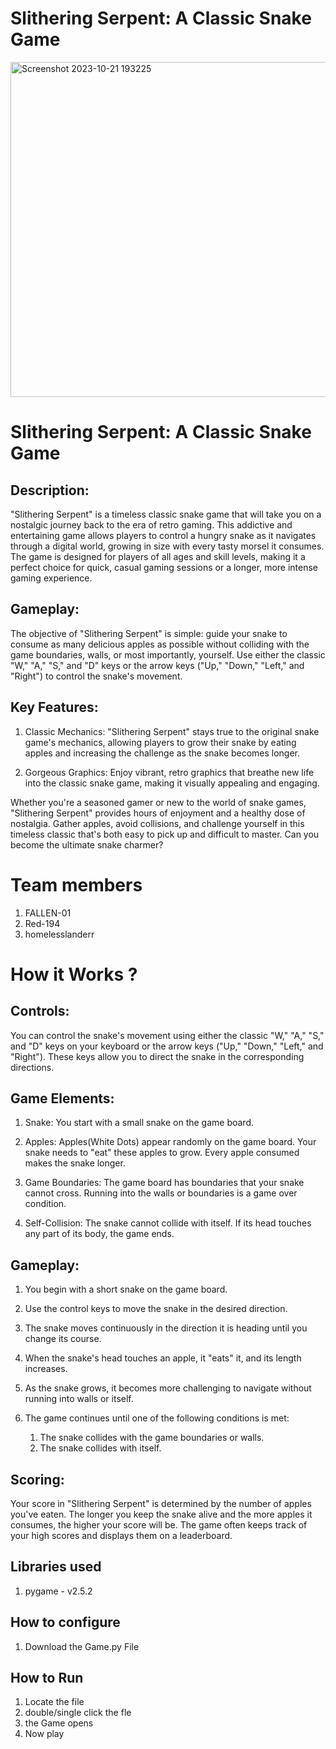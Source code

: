 # Slithering Serpent: A Classic Snake Game


<img width="536" alt="Screenshot 2023-10-21 193225" src="https://github.com/FALLEN-01/saturday-hacknight/assets/105587250/92f69704-8157-4805-af8e-014fc401b042">

# Slithering Serpent: A Classic Snake Game
## Description:
"Slithering Serpent" is a timeless classic snake game that will take you on a nostalgic journey back to the era of retro gaming. This addictive and entertaining game allows players to control a hungry snake as it navigates through a digital world, growing in size with every tasty morsel it consumes. The game is designed for players of all ages and skill levels, making it a perfect choice for quick, casual gaming sessions or a longer, more intense gaming experience.

## Gameplay:
The objective of "Slithering Serpent" is simple: guide your snake to consume as many delicious apples as possible without colliding with the game boundaries, walls, or most importantly, yourself. Use either the classic "W," "A," "S," and "D" keys or the arrow keys ("Up," "Down," "Left," and "Right") to control the snake's movement.

## Key Features:

1. Classic Mechanics: "Slithering Serpent" stays true to the original snake game's mechanics, allowing players to grow their snake by eating apples and increasing the challenge as the snake becomes longer.

2. Gorgeous Graphics: Enjoy vibrant, retro graphics that breathe new life into the classic snake game, making it visually appealing and engaging.

Whether you're a seasoned gamer or new to the world of snake games, "Slithering Serpent" provides hours of enjoyment and a healthy dose of nostalgia. Gather apples, avoid collisions, and challenge yourself in this timeless classic that's both easy to pick up and difficult to master. Can you become the ultimate snake charmer?

# Team members
1. FALLEN-01
2. Red-194
3. homelesslanderr

# How it Works ?
## Controls:
You can control the snake's movement using either the classic "W," "A," "S," and "D" keys on your keyboard or the arrow keys ("Up," "Down," "Left," and "Right"). These keys allow you to direct the snake in the corresponding directions.

## Game Elements:

1. Snake: You start with a small snake on the game board.

2. Apples: Apples(White Dots) appear randomly on the game board. Your snake needs to "eat" these apples to grow. Every apple consumed makes the snake longer.

3. Game Boundaries: The game board has boundaries that your snake cannot cross. Running into the walls or boundaries is a game over condition.

4. Self-Collision: The snake cannot collide with itself. If its head touches any part of its body, the game ends.

## Gameplay:

1. You begin with a short snake on the game board.

2. Use the control keys to move the snake in the desired direction.

3. The snake moves continuously in the direction it is heading until you change its course.

4. When the snake's head touches an apple, it "eats" it, and its length increases.

5. As the snake grows, it becomes more challenging to navigate without running into walls or itself.

6. The game continues until one of the following conditions is met:
   1. The snake collides with the game boundaries or walls.
   2. The snake collides with itself.

## Scoring:
Your score in "Slithering Serpent" is determined by the number of apples you've eaten. The longer you keep the snake alive and the more apples it consumes, the higher your score will be. The game often keeps track of your high scores and displays them on a leaderboard.



## Libraries used
1. pygame - v2.5.2

## How to configure
1. Download the Game.py File

## How to Run
1. Locate the file
2. double/single click the fle
3. the Game opens
4. Now play

